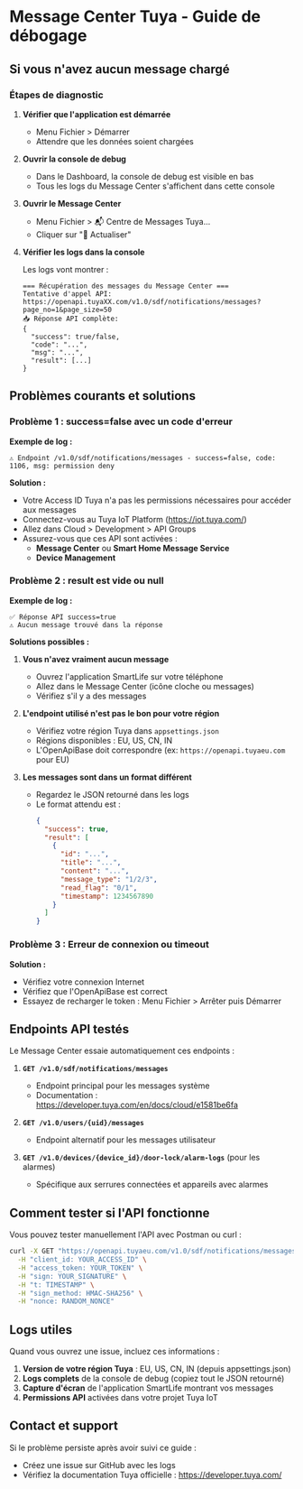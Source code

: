 # Message Center Tuya - Guide de débogage

## Si vous n'avez aucun message chargé

### Étapes de diagnostic

1. **Vérifier que l'application est démarrée**
   - Menu Fichier > Démarrer
   - Attendre que les données soient chargées

2. **Ouvrir la console de debug**
   - Dans le Dashboard, la console de debug est visible en bas
   - Tous les logs du Message Center s'affichent dans cette console

3. **Ouvrir le Message Center**
   - Menu Fichier > 📬 Centre de Messages Tuya...
   - Cliquer sur "🔄 Actualiser"

4. **Vérifier les logs dans la console**

   Les logs vont montrer :
   ```
   === Récupération des messages du Message Center ===
   Tentative d'appel API: https://openapi.tuyaXX.com/v1.0/sdf/notifications/messages?page_no=1&page_size=50
   📥 Réponse API complète:
   {
     "success": true/false,
     "code": "...",
     "msg": "...",
     "result": [...]
   }
   ```

## Problèmes courants et solutions

### Problème 1 : success=false avec un code d'erreur

**Exemple de log :**
```
⚠️ Endpoint /v1.0/sdf/notifications/messages - success=false, code: 1106, msg: permission deny
```

**Solution :**
- Votre Access ID Tuya n'a pas les permissions nécessaires pour accéder aux messages
- Connectez-vous au Tuya IoT Platform (https://iot.tuya.com/)
- Allez dans Cloud > Development > API Groups
- Assurez-vous que ces API sont activées :
  - **Message Center** ou **Smart Home Message Service**
  - **Device Management**

### Problème 2 : result est vide ou null

**Exemple de log :**
```
✅ Réponse API success=true
⚠️ Aucun message trouvé dans la réponse
```

**Solutions possibles :**
1. **Vous n'avez vraiment aucun message**
   - Ouvrez l'application SmartLife sur votre téléphone
   - Allez dans le Message Center (icône cloche ou messages)
   - Vérifiez s'il y a des messages

2. **L'endpoint utilisé n'est pas le bon pour votre région**
   - Vérifiez votre région Tuya dans `appsettings.json`
   - Régions disponibles : EU, US, CN, IN
   - L'OpenApiBase doit correspondre (ex: `https://openapi.tuyaeu.com` pour EU)

3. **Les messages sont dans un format différent**
   - Regardez le JSON retourné dans les logs
   - Le format attendu est :
     ```json
     {
       "success": true,
       "result": [
         {
           "id": "...",
           "title": "...",
           "content": "...",
           "message_type": "1/2/3",
           "read_flag": "0/1",
           "timestamp": 1234567890
         }
       ]
     }
     ```

### Problème 3 : Erreur de connexion ou timeout

**Solution :**
- Vérifiez votre connexion Internet
- Vérifiez que l'OpenApiBase est correct
- Essayez de recharger le token : Menu Fichier > Arrêter puis Démarrer

## Endpoints API testés

Le Message Center essaie automatiquement ces endpoints :

1. **`GET /v1.0/sdf/notifications/messages`**
   - Endpoint principal pour les messages système
   - Documentation : https://developer.tuya.com/en/docs/cloud/e1581be6fa

2. **`GET /v1.0/users/{uid}/messages`**
   - Endpoint alternatif pour les messages utilisateur

3. **`GET /v1.0/devices/{device_id}/door-lock/alarm-logs`** (pour les alarmes)
   - Spécifique aux serrures connectées et appareils avec alarmes

## Comment tester si l'API fonctionne

Vous pouvez tester manuellement l'API avec Postman ou curl :

```bash
curl -X GET "https://openapi.tuyaeu.com/v1.0/sdf/notifications/messages?page_no=1&page_size=10" \
  -H "client_id: YOUR_ACCESS_ID" \
  -H "access_token: YOUR_TOKEN" \
  -H "sign: YOUR_SIGNATURE" \
  -H "t: TIMESTAMP" \
  -H "sign_method: HMAC-SHA256" \
  -H "nonce: RANDOM_NONCE"
```

## Logs utiles

Quand vous ouvrez une issue, incluez ces informations :

1. **Version de votre région Tuya** : EU, US, CN, IN (depuis appsettings.json)
2. **Logs complets** de la console de debug (copiez tout le JSON retourné)
3. **Capture d'écran** de l'application SmartLife montrant vos messages
4. **Permissions API** activées dans votre projet Tuya IoT

## Contact et support

Si le problème persiste après avoir suivi ce guide :
- Créez une issue sur GitHub avec les logs
- Vérifiez la documentation Tuya officielle : https://developer.tuya.com/
